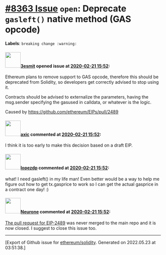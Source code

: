 # [\#8363 Issue](https://github.com/ethereum/solidity/issues/8363) `open`: Deprecate `gasleft()`  native method (GAS opcode)
**Labels**: `breaking change :warning:`


#### <img src="https://avatars.githubusercontent.com/u/224810?u=9d4bdd31329b33f97dbee8e1e3e6f01fa1369d09&v=4" width="50">[3esmit](https://github.com/3esmit) opened issue at [2020-02-21 15:52](https://github.com/ethereum/solidity/issues/8363):

Ethereum plans to remove support to GAS opcode, therefore this should be deprecated from Solidity, so developers get correctly advised to stop using it. 

Contracts should be advised to externalize the parameters, having the msg.sender specifying the gasused in calldata, or whatever is the logic.

Caused by https://github.com/ethereum/EIPs/pull/2489

#### <img src="https://avatars.githubusercontent.com/u/20340?v=4" width="50">[axic](https://github.com/axic) commented at [2020-02-21 15:52](https://github.com/ethereum/solidity/issues/8363#issuecomment-609496636):

I think it is too early to make this decision based on a draft EIP.

#### <img src="https://avatars.githubusercontent.com/u/5707191?u=df59fa78f64c9cade8ab48b75539a3fc9cdec129&v=4" width="50">[lopezdp](https://github.com/lopezdp) commented at [2020-02-21 15:52](https://github.com/ethereum/solidity/issues/8363#issuecomment-949257555):

what! I need gasleft() in my life man! Even better would be a way to help me figure out how to get tx.gasprice to work so I can get the actual gasprice in a contract one day! :)

#### <img src="https://avatars.githubusercontent.com/u/562943?v=4" width="50">[Neurone](https://github.com/Neurone) commented at [2020-02-21 15:52](https://github.com/ethereum/solidity/issues/8363#issuecomment-1009487971):

[The pull request for EIP-2489](https://github.com/ethereum/EIPs/pull/2489) was never merged to the main repo and it is now closed. I suggest to close this issue too.


-------------------------------------------------------------------------------



[Export of Github issue for [ethereum/solidity](https://github.com/ethereum/solidity). Generated on 2022.05.23 at 03:51:38.]
